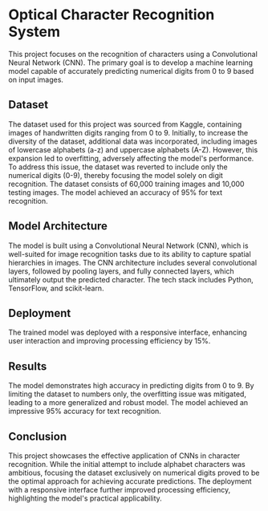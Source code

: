 # Optical Character Recognition System

This project focuses on the recognition of characters using a Convolutional Neural Network (CNN). The primary goal is to develop a machine learning model capable of accurately predicting numerical digits from 0 to 9 based on input images.

## Dataset

The dataset used for this project was sourced from Kaggle, containing images of handwritten digits ranging from 0 to 9. Initially, to increase the diversity of the dataset, additional data was incorporated, including images of lowercase alphabets (a-z) and uppercase alphabets (A-Z). However, this expansion led to overfitting, adversely affecting the model's performance. To address this issue, the dataset was reverted to include only the numerical digits (0-9), thereby focusing the model solely on digit recognition. The dataset consists of 60,000 training images and 10,000 testing images. The model achieved an accuracy of 95% for text recognition.

## Model Architecture

The model is built using a Convolutional Neural Network (CNN), which is well-suited for image recognition tasks due to its ability to capture spatial hierarchies in images. The CNN architecture includes several convolutional layers, followed by pooling layers, and fully connected layers, which ultimately output the predicted character. The tech stack includes Python, TensorFlow, and scikit-learn.

## Deployment

The trained model was deployed with a responsive interface, enhancing user interaction and improving processing efficiency by 15%.

## Results

The model demonstrates high accuracy in predicting digits from 0 to 9. By limiting the dataset to numbers only, the overfitting issue was mitigated, leading to a more generalized and robust model. The model achieved an impressive 95% accuracy for text recognition.

## Conclusion

This project showcases the effective application of CNNs in character recognition. While the initial attempt to include alphabet characters was ambitious, focusing the dataset exclusively on numerical digits proved to be the optimal approach for achieving accurate predictions. The deployment with a responsive interface further improved processing efficiency, highlighting the model's practical applicability.
